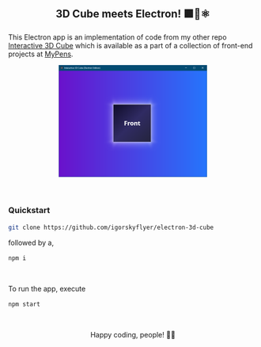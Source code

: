 <h2 align="center">3D Cube meets Electron! 🟪🤝⚛</h2>

This Electron app is an implementation of code from my other repo [Interactive 3D Cube](https://github.com/igorskyflyer/my-pens/tree/main/interactive-3d-cube) which is available as a part of a collection of front-end projects at [MyPens](https://github.com/igorskyflyer/my-pens).
<br>

<p align="center">
	<img src="https://github.com/igorskyflyer/electron-3d-cube/raw/main/assets/screenshot.png" style="max-width: 300px">
</p>

<br>

### Quickstart

```bash
git clone https://github.com/igorskyflyer/electron-3d-cube
```

followed by a,

```bash
npm i
```

<br>

To run the app, execute

```bash
npm start
```

<br>

<p align="center">
Happy coding, people! 🙌🎉
</p>
